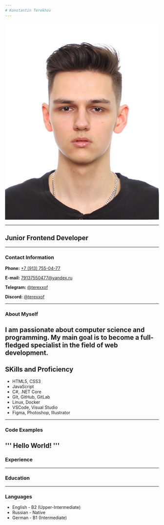```yaml
---
# Konstantin Terekhov
---
```


![Photo](Фото.png "Photo")

---
## Junior Frontend Developer
---
### Contact Information

**Phone:** [+7 (913) 755-04-77](tel:+79137550477 "Phone")

**E-mail:** [79137550477@yandex.ru](mailto:79137550477@yandex.ru "E-mail")

**Telegram:** [@terexxof](t.me/terexxof "Telegram")

**Discord:** [@terexxof](discordapp.com/users/terexxof "Discord")

---
### About Myself

I am passionate about computer science and programming. My main goal is to become a full-fledged specialist in the field of web development.
---
## SKills and Proficiency

* HTML5, CSS3
* JavaScript
* C#, .NET Core
* GIt, GitHub, GitLab
* Linux, Docker
* VSCode, Visual Studio
* Figma, Photoshop, Illustrator
---
### Code Examples

'''
Hello World!
'''
---
### Experience
---
### Education
---
### Languages
* English - B2 (Upper-Intermediate)
* Russian - Native
* German - B1 (Intermediate)
